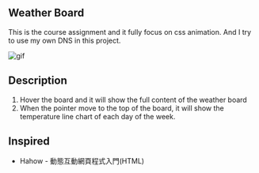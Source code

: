 Weather Board 
-------------
This is the course assignment and it fully focus on css animation.
And I try to use my own DNS in this project.

![gif](https://i.imgur.com/OftW7Xy.gif)

## Description
1. Hover the board and it will show the full content of the weather board
2. When the pointer move to the top of the board, it will show the temperature line chart of each day of the week.

## Inspired
* Hahow - 動態互動網頁程式入門(HTML)
